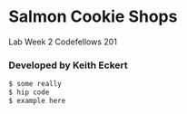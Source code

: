 # Salmon Cookie Shops

Lab Week 2 Codefellows 201

### Developed by Keith Eckert


```sh
$ some really
$ hip code
$ example here
```

